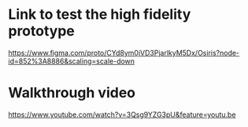 # Link to test the high fidelity prototype
https://www.figma.com/proto/CYd8ym0jVD3PjarlkyM5Dx/Osiris?node-id=852%3A8886&scaling=scale-down

# Walkthrough video
https://www.youtube.com/watch?v=3Qsg9YZG3pU&feature=youtu.be
